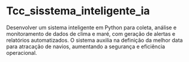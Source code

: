# Tcc_sisstema_inteligente_ia
Desenvolver um sistema inteligente em Python para coleta, análise e monitoramento de dados de clima e maré, com geração de alertas e relatórios automatizados. O sistema auxilia na definição da melhor data para atracação de navios, aumentando a segurança e eficiência operacional.
